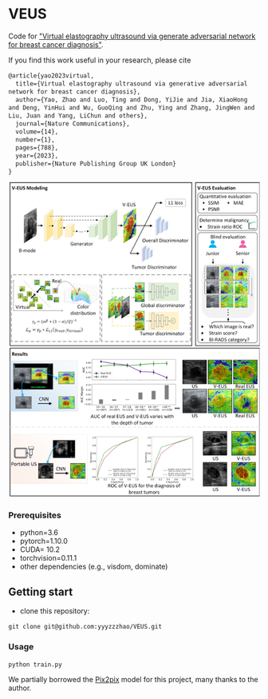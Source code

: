 # VEUS
Code for ["Virtual elastography ultrasound via generate adversarial network for breast cancer diagnosis"](https://www.nature.com/articles/s41467-023-36102-1.pdf).

If you find this work useful in your research, please cite 
```
@article{yao2023virtual,
  title={Virtual elastography ultrasound via generative adversarial network for breast cancer diagnosis},
  author={Yao, Zhao and Luo, Ting and Dong, YiJie and Jia, XiaoHong and Deng, YinHui and Wu, GuoQing and Zhu, Ying and Zhang, JingWen and Liu, Juan and Yang, LiChun and others},
  journal={Nature Communications},
  volume={14},
  number={1},
  pages={788},
  year={2023},
  publisher={Nature Publishing Group UK London}
}
```

!['paper abstract'](thumbnail/abstract.png )

### Prerequisites

* python=3.6
* pytorch=1.10.0
* CUDA= 10.2
* torchvision=0.11.1
* other dependencies (e.g., visdom, dominate)

## Getting start

* clone this repository:
```
git clone git@github.com:yyyzzzhao/VEUS.git
```

### Usage
```
python train.py
```

We partially borrowed the [Pix2pix](https://github.com/junyanz/pytorch-CycleGAN-and-pix2pix) model for this project, many thanks to the author.

